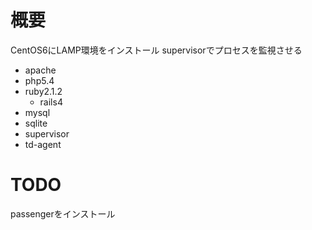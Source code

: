 # 概要
CentOS6にLAMP環境をインストール
supervisorでプロセスを監視させる

- apache
- php5.4
- ruby2.1.2
  - rails4
- mysql
- sqlite
- supervisor
- td-agent

# TODO
passengerをインストール
